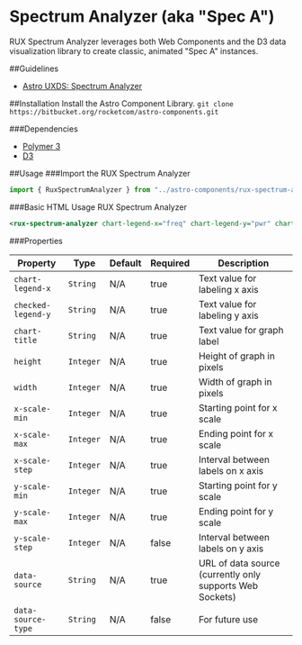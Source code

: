 # Spectrum Analyzer (aka "Spec A")

RUX Spectrum Analyzer leverages both Web Components and the D3 data visualization library to create classic, animated "Spec A" instances.

##Guidelines

* [Astro UXDS: Spectrum Analyzer](http://www.astrouxds.com/library/spectrum-analyzer)

##Installation
Install the Astro Component Library.
`git clone https://bitbucket.org/rocketcom/astro-components.git`

###Dependencies

* [Polymer 3](https://www.polymer-project.com)
* [D3](https://d3js.org/)

##Usage
###Import the RUX Spectrum Analyzer

```javascript
import { RuxSpectrumAnalyzer } from "../astro-components/rux-spectrum-analyzer/rux-spectrum-analyzer.js";
```

###Basic HTML Usage
RUX Spectrum Analyzer

```xml
<rux-spectrum-analyzer chart-legend-x="freq" chart-legend-y="pwr" chart-title="signals" height="384" width="900" x-scale-min="900" x-scale-max="2301" x-scale-step="175" y-scale-min="-30" y-scale-max="0" data-source="wss://satellite-1.astrouxds.com" data-source-type="web-socket"></rux-spectrum-analyzer>
```

###Properties

| Property           | Type      | Default | Required | Description                                              |
| ------------------ | --------- | ------- | -------- | ---------------------------------------------------------|
| `chart-legend-x`   | `String`  | N/A     | true     | Text value for labeling x axis                           |
| `checked-legend-y` | `String`  | N/A     | true     | Text value for labeling y axis                           |
| `chart-title`      | `String`  | N/A     | true     | Text value for graph label                               |
| `height`           | `Integer` | N/A     | true     | Height of graph in pixels                                |
| `width`            | `Integer` | N/A     | true     | Width of graph in pixels                                 |
| `x-scale-min`      | `Integer` | N/A     | true     | Starting point for x scale                               |
| `x-scale-max`      | `Integer` | N/A     | true     | Ending point for x scale                                 |
| `x-scale-step`     | `Integer` | N/A     | true     | Interval between labels on x axis                        |
| `y-scale-min`      | `Integer` | N/A     | true     | Starting point for y scale                               |
| `y-scale-max`      | `Integer` | N/A     | true     | Ending point for y scale                                 |
| `y-scale-step`     | `Integer` | N/A     | false    | Interval between labels on y axis                        |
| `data-source`      | `String`  | N/A     | true     | URL of data source (currently only supports Web Sockets) |
| `data-source-type` | `String`  | N/A     | false    | For future use                                           |